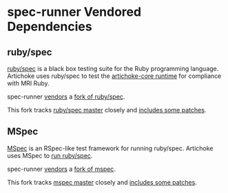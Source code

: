 # spec-runner Vendored Dependencies

## ruby/spec

[ruby/spec](https://github.com/ruby/spec) is a black box testing suite for the
Ruby programming language. Artichoke uses ruby/spec to test the
[artichoke-core runtime](/artichoke-core) for compliance with MRI Ruby.

spec-runner [vendors](spec) a
[fork of ruby/spec](https://github.com/artichoke/spec/tree/artichoke-vendor).

This fork tracks [ruby/spec master](https://github.com/ruby/spec/tree/master)
closely and
[includes some patches](https://github.com/artichoke/spec/compare/master...artichoke:artichoke-vendor?expand=1).

## MSpec

[MSpec](http://github.com/ruby/mspec) is an RSpec-like test framework for
running ruby/spec. Artichoke uses MSpec to
[run ruby/spec](../src/spec_runner.rb).

spec-runner [vendors](mspec) a
[fork of mspec](https://github.com/artichoke/mspec/tree/artichoke-vendor).

This fork tracks [mspec master](https://github.com/ruby/mspec/tree/master)
closely and
[includes some patches](https://github.com/artichoke/mspec/compare/master...artichoke:artichoke-vendor?expand=1).
